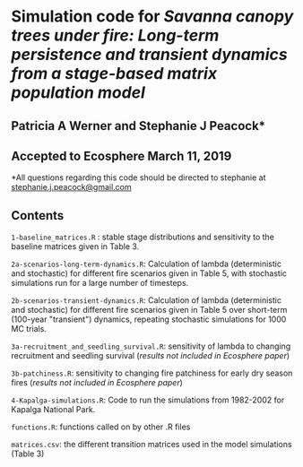 # Simulation code for *Savanna canopy trees under fire: Long-term persistence and transient dynamics from a stage-based matrix population model*
## Patricia A Werner and Stephanie J Peacock*
## Accepted to Ecosphere March 11, 2019
*All questions regarding this code should be directed to stephanie at <stephanie.j.peacock@gmail.com>

## Contents

```1-baseline_matrices.R``` : stable stage distributions and sensitivity to the baseline matrices given in Table 3. 

```2a-scenarios-long-term-dynamics.R```: Calculation of lambda (deterministic and stochastic) for different fire scenarios given in Table 5, with stochastic simulations run for a large number of timesteps.

```2b-scenarios-transient-dynamics.R```: Calculation of lambda (deterministic and stochastic) for different fire scenarios given in Table 5 over short-term (100-year "transient") dynamics, repeating stochastic simulations for 1000 MC trials.

```3a-recruitment_and_seedling_survival.R```: sensitivity of lambda to changing recruitment and seedling survival (*results not included in Ecosphere paper*)

```3b-patchiness.R```: sensitivity to changing fire patchiness for early dry season fires (*results not included in Ecosphere paper*)

```4-Kapalga-simulations.R```: Code to run the simulations from 1982-2002 for Kapalga National Park.

```functions.R```: functions called on by other .R files

```matrices.csv```: the different transition matrices used in the model simulations (Table 3)
